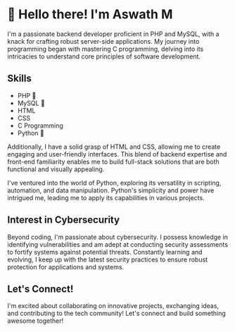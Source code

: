 # 👋 Hello there! I'm Aswath M

I'm a passionate backend developer proficient in PHP and MySQL, with a knack for crafting robust server-side applications. My journey into programming began with mastering C programming, delving into its intricacies to understand core principles of software development.

## Skills

- PHP 🐘
- MySQL 🐬
- HTML 
- CSS 
- C Programming
- Python 🐍

Additionally, I have a solid grasp of HTML and CSS, allowing me to create engaging and user-friendly interfaces. This blend of backend expertise and front-end familiarity enables me to build full-stack solutions that are both functional and visually appealing.

I've ventured into the world of Python, exploring its versatility in scripting, automation, and data manipulation. Python's simplicity and power have intrigued me, leading me to apply its capabilities in various projects.

## Interest in Cybersecurity

Beyond coding, I'm passionate about cybersecurity. I possess knowledge in identifying vulnerabilities and am adept at conducting security assessments to fortify systems against potential threats. Constantly learning and evolving, I keep up with the latest security practices to ensure robust protection for applications and systems.

## Let's Connect!

I'm excited about collaborating on innovative projects, exchanging ideas, and contributing to the tech community! Let's connect and build something awesome together!
